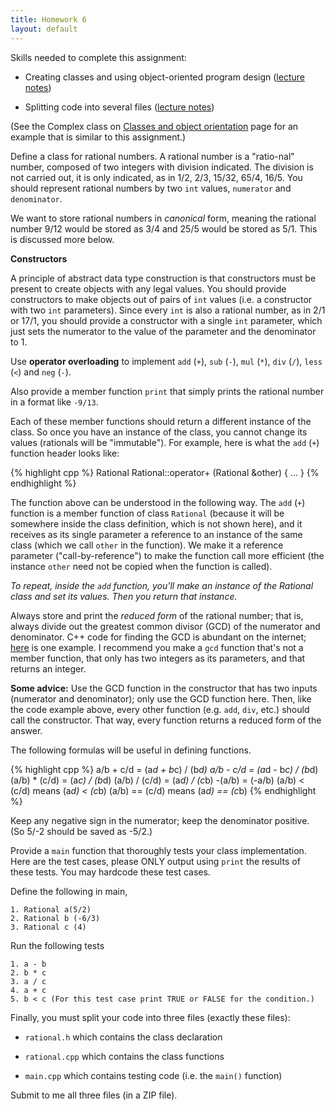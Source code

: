 ```yaml
---
title: Homework 6
layout: default
---
```



Skills needed to complete this assignment:

  - Creating classes and using object-oriented program design
    ([lecture notes](/cse2122/lecture/classes-and-object-orientation.html))

  - Splitting code into several files
    ([lecture notes](/cse2122/lecture/splitting-code.html))

(See the Complex class on [Classes and object orientation](/cse2122/lecture/class-example.html) 
page for an example that is similar to this assignment.)


Define a class for rational numbers. A rational number is a
"ratio-nal" number, composed of two integers with division
indicated. The division is not carried out, it is only indicated, as
in 1/2, 2/3, 15/32, 65/4, 16/5. You should represent rational numbers
by two `int` values, `numerator` and `denominator`.

We want to store rational numbers in *canonical* form, meaning the
rational number 9/12 would be stored as 3/4 and 25/5 would be stored
as 5/1. This is discussed more below.

**Constructors**

A principle of abstract data type construction is that constructors
must be present to create objects with any legal values. You should
provide constructors to make objects out of pairs of `int` values
(i.e. a constructor with two `int` parameters). Since every `int` is
also a rational number, as in 2/1 or 17/1, you should provide a
constructor with a single `int` parameter, which just sets the
numerator to the value of the parameter and the denominator to 1.

Use **operator overloading** to implement `add` (`+`), `sub` (`-`), `mul` (`*`), `div` (`/`), `less` (`<`) and `neg` (`-`). 

Also provide a member function `print` that simply prints the rational
number in a format like `-9/13`.

Each of these member functions should return a different instance of
the class. So once you have an instance of the class, you cannot
change its values (rationals will be "immutable"). For example, here
is what the `add` (`+`) function header looks like:

{% highlight cpp %}
Rational Rational::operator+ (Rational &other)
{
    ...
}
{% endhighlight %}

The function above can be understood in the following way. The `add` (`+`)
function is a member function of class `Rational` (because it will be
somewhere inside the class definition, which is not shown here), and
it receives as its single parameter a reference to an instance of the
same class (which we call `other` in the function). We make it a
reference parameter ("call-by-reference") to make the function call
more efficient (the instance `other` need not be copied when the
function is called).

*To repeat, inside the `add` function, you'll make an instance of the
Rational class and set its values. Then you return that instance.*

Always store and print the *reduced form* of the rational number; that
is, always divide out the greatest common divisor (GCD) of the
numerator and denominator. C++ code for finding the GCD is abundant on
the internet;
[here](http://www.aivosto.com/visustin/sample/gcd-c.html) is one
example. I recommend you make a `gcd` function that's not a member
function, that only has two integers as its parameters, and that
returns an integer.

**Some advice:** Use the GCD function in the constructor that has two
inputs (numerator and denominator); only use the GCD function
here. Then, like the code example above, every other function
(e.g. `add`, `div`, etc.) should call the constructor. That way, every
function returns a reduced form of the answer.



The following formulas will be useful in defining functions.

{% highlight cpp %}
a/b + c/d = (a*d + b*c) / (b*d)
a/b - c/d = (a*d - b*c) / (b*d)
(a/b) * (c/d) = (a*c) / (b*d)
(a/b) / (c/d) = (a*d) / (c*b)
-(a/b) = (-a/b)
(a/b) < (c/d) means (a*d) < (c*b)
(a/b) == (c/d) means (a*d) == (c*b)
{% endhighlight %}

Keep any negative sign in the numerator; keep the denominator
positive. (So 5/-2 should be saved as -5/2.)

Provide a `main` function that thoroughly tests your class
implementation. Here are the test cases, please ONLY output using `print` the results of these tests.
You may hardcode these test cases.

Define the following in main, 

	1. Rational a(5/2)
	2. Rational b (-6/3)
	3. Rational c (4)
	
Run the following tests

	1. a - b
	2. b * c
	3. a / c
	4. a + c
	5. b < c (For this test case print TRUE or FALSE for the condition.)



Finally, you must split your code into three files (exactly these
files):

  - `rational.h` which contains the class declaration

  - `rational.cpp` which contains the class functions

  - `main.cpp` which contains testing code (i.e. the `main()`
    function)

Submit to me all three files (in a ZIP file).
